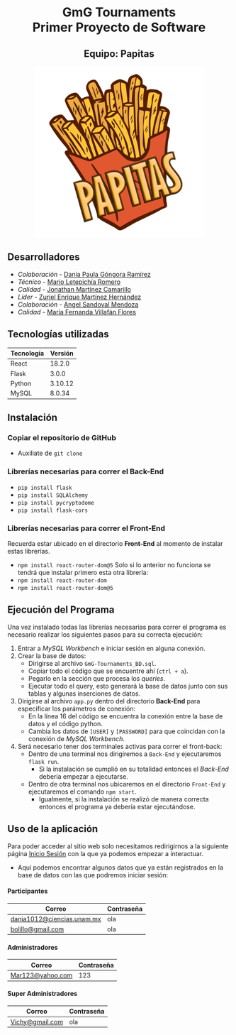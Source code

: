 <h1  align="center">
GmG Tournaments
<br>
Primer Proyecto de Software
</h1>

<h2 align="center">Equipo: Papitas </h2>

<p align="center">
  <img src="PapitasLogo.png" />
</p>

  

## Desarrolladores

-  *Colaboración* - [Dania Paula Góngora Ramírez](https://github.com/daniagongora)
-  *Técnico* - [Mario Letepichía Romero](https://github.com/MarioLetepichia)
-  *Calidad* - [Jonathan Martínez Camarillo](https://github.com/Jonathan318042989)
-  *Líder* - [Zuriel Enrique Martínez Hernández](https://github.com/Zurieel)
-  *Colaboración* - [Angel Sandoval Mendoza](https://github.com/AngelSandovalMendoza)
-  *Calidad* - [María Fernanda Villafán Flores](https://github.com/FernandaVillafan)

## Tecnologías utilizadas
Tecnología | Versión
----- | ----
React |18.2.0
Flask | 3.0.0
Python | 3.10.12
MySQL | 8.0.34

## Instalación
### Copiar el repositorio de GitHub
- Auxiliate de `git clone`

### Librerías necesarias para correr el Back-End
- `pip install flask`  
- `pip install SQLAlchemy`
- `pip install pycryptodome`
- `pip install flask-cors`

### Librerías necesarias para correr el Front-End
Recuerda estar ubicado en el directorio __Front-End__ al momento de instalar estas librerías.
- `npm install react-router-dom@5`
Solo si lo anterior no funciona se tendrá que instalar primero esta otra librería:
- `npm install react-router-dom`
- `npm install react-router-dom@5`

## Ejecución del Programa
Una vez instalado todas las librerías necesarias para correr el programa es necesario realizar los siguientes pasos para su correcta ejecución:
1. Entrar a _MySQL Workbench_ e iniciar sesión en alguna conexión.
2. Crear la base de datos:
	* Dirigirse al archivo `GmG-Tournaments_BD.sql`.
	* Copiar todo el código que se encuentre ahí (`ctrl + a`).
	* Pegarlo en la sección que procesa los _queries_.
	* Ejecutar todo el query, esto generará la base de datos junto con sus tablas y algunas inserciones de datos.
3. Dirigirse al archivo `app.py` dentro del directorio __Back-End__ para especificar los parámetros de conexión:
	* En la línea 16 del código se encuentra la conexión entre la base de datos y el código python.
	* Cambia los datos de `[USER]` y `[PASSWORD]` para que coincidan con la conexión de _MySQL Workbench_.
4. Será necesario tener dos terminales activas para correr el front-back:
	* Dentro de una terminal nos dirigiremos a `Back-End` y ejecutaremos `flask run`.
		* Si la instalación se cumplió en su totalidad entonces el _Back-End_ debería empezar a ejecutarse.
	* Dentro de otra terminal nos ubicaremos en el directorio `Front-End` y ejecutaremos el comando `npm start`.
		* Igualmente, si la instalación se realizó de manera correcta entonces el programa ya debería estar ejecutándose.

## Uso de la aplicación
Para poder acceder al sitio web solo necesitamos redirigirnos a la siguiente página [Inicio Sesión](http://localhost:3000/) con la que ya podemos empezar a interactuar.
- Aquí podemos encontrar algunos datos que ya están registrados en la base de datos con las que podremos iniciar sesión:

#### __Participantes__
Correo | Contraseña
--- | ---
dania1012@ciencias.unam.mx | ola
bolillo@gmail.com | ola

#### __Administradores__
Correo | Contraseña
--- | ---
Mar123@yahoo.com | 123

#### __Super Administradores__
Correo | Contraseña
--- | ---
Vichy@gmail.com | ola